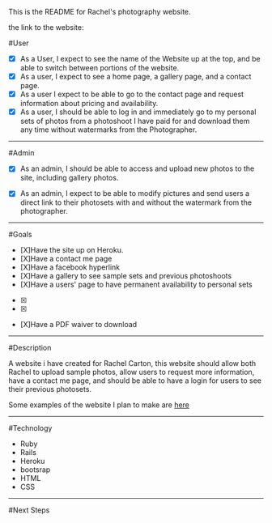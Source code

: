 This is the README for Rachel's photography website.

the link to the website: []()


#User


* [X] As a User, I expect to see the name of the Website up at the top, and be able to switch between portions of the website.
* [X] As a user, I expect to see a home page, a gallery page, and a contact page.
* [X] As a user I expect to be able to go to the contact page and request information about pricing and availability.
* [X] As a user, I should be able to log in and immediately go to my personal sets of photos from a photoshoot I have paid for and download them any time without watermarks from the Photographer.
_______________________________________




#Admin


* [X] As an admin, I should be able to access and upload new photos to the site, including gallery photos.
* [X] As an admin, I expect to be able to modify pictures and send users a direct link to their photosets with and without the watermark from the photographer.



____
#Goals


* [X]Have the site up on Heroku.
* [X]Have a contact me page
* [X]Have a facebook hyperlink
* [X]Have a gallery to see sample sets and previous photoshoots
* [X]Have a users' page to have permanent availability to personal sets
* [X]
* [X]
* [X]Have a PDF waiver to download

________________________________________

#Description

A website i have created for Rachel Carton, this website should allow both Rachel to upload sample photos, allow users to request more information, have a contact me page, and should be able to have a login for users to see their previous photosets.

Some examples of the website I plan to make are [here](http://www.squarespace.com/templates/)

____

#Technology

* Ruby
* Rails 
* Heroku
* bootsrap
* HTML
* CSS

_____

#Next Steps
